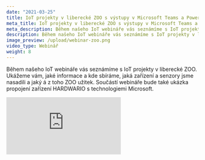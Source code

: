 ```yaml
---
date: "2021-03-25"
title: IoT projekty v liberecké ZOO s výstupy v Microsoft Teams a Power BI
meta_title: IoT projekty v liberecké ZOO s výstupy v Microsoft Teams a Power BI | HARDWARIO Academy
meta_description: Během našeho IoT webináře vás seznámíme s IoT projekty v liberecké ZOO
description: Během našeho IoT webináře vás seznámíme s IoT projekty v liberecké ZOO
image_preview: /upload/webinar-zoo.png
video_type: Webinář
weight: 8
---
```


Během našeho IoT webináře vás seznámíme s IoT projekty v liberecké ZOO. Ukážeme vám, jaké informace a kde sbíráme, jaká zařízení a senzory jsme nasadili a jaký á z toho ZOO užitek. Součástí webináře bude také ukázka propojení zařízení HARDWARIO s technologiemi Microsoft.

<div class = "video-container">
<iframe src="https://www.youtube.com/embed/XkHWVtBrHbs?modestbranding=1&amp;showinfo=0&amp;rel=0&amp;html5=1&amp;widgetid=2" frameborder="0" allow="accelerometer; autoplay; encrypted-media; gyroscope; picture-in-picture" allowfullscreen></iframe>
</div>